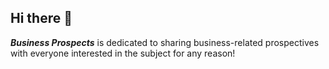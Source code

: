 ## Hi there 👋

***Business Prospects*** is dedicated to sharing business-related prospectives with everyone interested in the subject for any reason!
